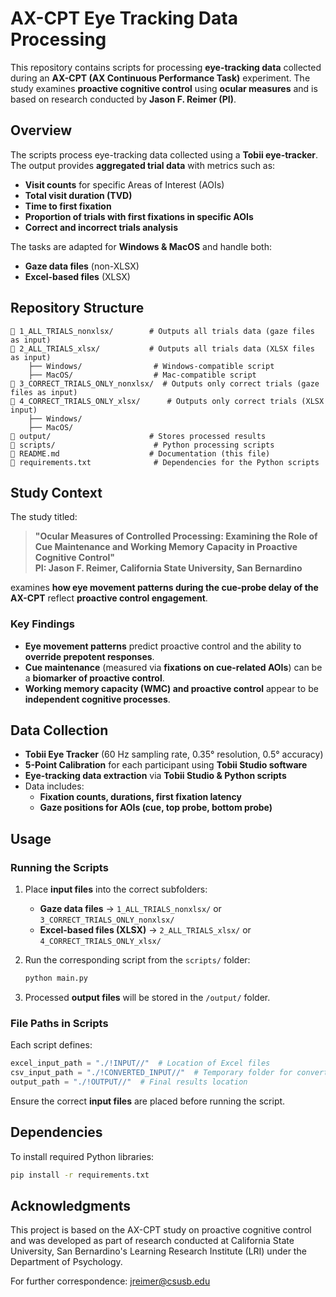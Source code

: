 # **AX-CPT Eye Tracking Data Processing**

This repository contains scripts for processing **eye-tracking data** collected during an **AX-CPT (AX Continuous Performance Task)** experiment. The study examines **proactive cognitive control** using **ocular measures** and is based on research conducted by **Jason F. Reimer (PI)**.

## **Overview**
The scripts process eye-tracking data collected using a **Tobii eye-tracker**. The output provides **aggregated trial data** with metrics such as:
- **Visit counts** for specific Areas of Interest (AOIs)
- **Total visit duration (TVD)**
- **Time to first fixation**
- **Proportion of trials with first fixations in specific AOIs**
- **Correct and incorrect trials analysis**

The tasks are adapted for **Windows & MacOS** and handle both:
- **Gaze data files** (non-XLSX)
- **Excel-based files** (XLSX)

## **Repository Structure**
```
📂 1_ALL_TRIALS_nonxlsx/        # Outputs all trials data (gaze files as input)
📂 2_ALL_TRIALS_xlsx/           # Outputs all trials data (XLSX files as input)
    ├── Windows/                # Windows-compatible script
    ├── MacOS/                  # Mac-compatible script
📂 3_CORRECT_TRIALS_ONLY_nonxlsx/  # Outputs only correct trials (gaze files as input)
📂 4_CORRECT_TRIALS_ONLY_xlsx/      # Outputs only correct trials (XLSX input)
    ├── Windows/
    ├── MacOS/
📂 output/                      # Stores processed results
📂 scripts/                      # Python processing scripts
📄 README.md                    # Documentation (this file)
📄 requirements.txt              # Dependencies for the Python scripts
```

## **Study Context**
The study titled:
> **"Ocular Measures of Controlled Processing: Examining the Role of Cue Maintenance and Working Memory Capacity in Proactive Cognitive Control"**  
> **PI: Jason F. Reimer, California State University, San Bernardino**  

examines **how eye movement patterns during the cue-probe delay of the AX-CPT** reflect **proactive control engagement**.

### **Key Findings**
- **Eye movement patterns** predict proactive control and the ability to **override prepotent responses**.
- **Cue maintenance** (measured via **fixations on cue-related AOIs**) can be a **biomarker of proactive control**.
- **Working memory capacity (WMC) and proactive control** appear to be **independent cognitive processes**.

## **Data Collection**
- **Tobii Eye Tracker** (60 Hz sampling rate, 0.35° resolution, 0.5° accuracy)
- **5-Point Calibration** for each participant using **Tobii Studio software**
- **Eye-tracking data extraction** via **Tobii Studio & Python scripts**
- Data includes:
  - **Fixation counts, durations, first fixation latency**
  - **Gaze positions for AOIs (cue, top probe, bottom probe)**

## **Usage**
### **Running the Scripts**
1. Place **input files** into the correct subfolders:
   - **Gaze data files** → `1_ALL_TRIALS_nonxlsx/` or `3_CORRECT_TRIALS_ONLY_nonxlsx/`
   - **Excel-based files (XLSX)** → `2_ALL_TRIALS_xlsx/` or `4_CORRECT_TRIALS_ONLY_xlsx/`
  
2. Run the corresponding script from the `scripts/` folder:
   ```sh
   python main.py
   ```

3. Processed **output files** will be stored in the `/output/` folder.

### **File Paths in Scripts**
Each script defines:
```python
excel_input_path = "./!INPUT//"  # Location of Excel files
csv_input_path = "./!CONVERTED_INPUT//"  # Temporary folder for converted CSVs
output_path = "./!OUTPUT//"  # Final results location
```
Ensure the correct **input files** are placed before running the script.

## **Dependencies**
To install required Python libraries:
```sh
pip install -r requirements.txt
```

## **Acknowledgments**
This project is based on the AX-CPT study on proactive cognitive control and was developed as part of research conducted at California State University, San Bernardino's Learning Research Institute (LRI) under the Department of Psychology.

For further correspondence: jreimer@csusb.edu
